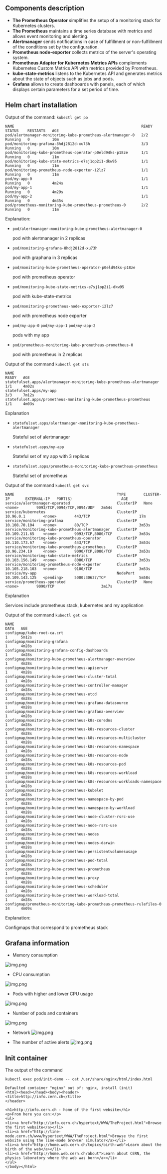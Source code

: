 ## Components description

- **The Prometheus Operator** simplifies the setup of a monitoring stack for Kubernetes clusters.
- **The Prometheus** maintains a time series database with metrics and allows event monitoring and alerting.
- **Alertmanager** sends notifications in case of fulfillment or non-fulfillment of the conditions set by the configuration.
- **Prometheus node-exporter** collects metrics of the server's operating system.
- **Prometheus Adapter for Kubernetes Metrics APIs** complements Kubernetes Custom Metrics API with metrics provided by Prometheus.
- **kube-state-metrics** listens to the Kubernetes API and generates metrics about the state of objects such as jobs and pods.
- **Grafana** allows to create dashboards with panels, each of which displays certain parameters for a set period of time.

## Helm chart installation

Output of the command: ```kubectl get po```

```
NAME                                                         READY   STATUS    RESTARTS   AGE
pod/alertmanager-monitoring-kube-prometheus-alertmanager-0   2/2     Running   0          10m
pod/monitoring-grafana-8hdj2812d-xu73h                       3/3     Running   0          10m
pod/monitoring-kube-prometheus-operator-p0eld94ks-p18ze      1/1     Running   0          11m
pod/monitoring-kube-state-metrics-e7sj1op2i1-dkw95           1/1     Running   0          11m
pod/monitoring-prometheus-node-exporter-i2lz7                1/1     Running   0          11m
pod/my-app-0                                                 1/1     Running   0          4m24s
pod/my-app-1                                                 1/1     Running   0          4m29s
pod/my-app-2                                                 1/1     Running   0          4m35s
pod/prometheus-monitoring-kube-prometheus-prometheus-0       2/2     Running   0          11m
```

Explanation:
- `pod/alertmanager-monitoring-kube-prometheus-alertmanager-0`

    pod with alertmanager in 2 replicas

- `pod/monitoring-grafana-8hdj2812d-xu73h`
    
    pod with graphana in 3 replicas

- `pod/monitoring-kube-prometheus-operator-p0eld94ks-p18ze`
    
    pod with prometheus operator

- `pod/monitoring-kube-state-metrics-e7sj1op2i1-dkw95`

    pod with kube-state-metrics

- `pod/monitoring-prometheus-node-exporter-i2lz7 `

    pod with prometheus node exporter

- `pod/my-app-0`
  `pod/my-app-1` 
  `pod/my-app-2`
  
    pods with my app

- `pod/prometheus-monitoring-kube-prometheus-prometheus-0`

    pod with prometheus in 2 replicas



Output of the command ```kubectl get sts```

```
NAME                                                                    READY   AGE
statefulset.apps/alertmanager-monitoring-kube-prometheus-alertmanager   1/1     4m02s
statefulset.apps/my-app                                                 3/3     7m12s
statefulset.apps/prometheus-monitoring-kube-prometheus-prometheus       1/1     4m03s
```

Explanation 

- `statefulset.apps/alertmanager-monitoring-kube-prometheus-alertmanager`

    Stateful set of alertmanager

- `statefulset.apps/my-app`

    Stateful set of my app with 3 replicas

- `statefulset.apps/prometheus-monitoring-kube-prometheus-prometheus`

    Stateful set of prometheus

Output of the command ```kubectl get svc```

```
NAME                                              TYPE        CLUSTER-IP       EXTERNAL-IP   PORT(S)                      AGE
service/alertmanager-operated                     ClusterIP   None             <none>        9093/TCP,9094/TCP,9094/UDP   2m54s
service/kubernetes                                ClusterIP   10.96.0.1        <none>        443/TCP                      17m
service/monitoring-grafana                        ClusterIP   10.108.70.104    <none>        80/TCP                       3m53s
service/monitoring-kube-prometheus-alertmanager   ClusterIP   10.109.211.65    <none>        9093/TCP,8080/TCP            3m53s
service/monitoring-kube-prometheus-operator       ClusterIP   10.110.173.67    <none>        443/TCP                      3m53s
service/monitoring-kube-prometheus-prometheus     ClusterIP   10.96.234.19     <none>        9090/TCP,8080/TCP            3m53s
service/monitoring-kube-state-metrics             ClusterIP   10.103.156.149   <none>        8080/TCP                     3m53s
service/monitoring-prometheus-node-exporter       ClusterIP   10.105.218.103   <none>        9100/TCP                     3m53s
service/my-app                                    NodePort    10.109.143.125   <pending>     5000:30637/TCP               5m58s
service/prometheus-operated                       ClusterIP   None             <none>        9090/TCP                     3m17s
```

Explanation

Services include prometheus stack, kubernetes and my application

Output of the command ```kubectl get cm```

```
NAME                                                                     DATA   AGE
configmap/kube-root-ca.crt                                               1      5m12s
configmap/monitoring-grafana                                             1      4m28s
configmap/monitoring-grafana-config-dashboards                           1      4m28s
configmap/monitoring-kube-prometheus-alertmanager-overview               1      4m28s
configmap/monitoring-kube-prometheus-apiserver                           1      4m28s
configmap/monitoring-kube-prometheus-cluster-total                       1      4m28s
configmap/monitoring-kube-prometheus-controller-manager                  1      4m28s
configmap/monitoring-kube-prometheus-etcd                                1      4m28s
configmap/monitoring-kube-prometheus-grafana-datasource                  1      4m28s
configmap/monitoring-kube-prometheus-grafana-overview                    1      4m28s
configmap/monitoring-kube-prometheus-k8s-coredns                         1      4m28s
configmap/monitoring-kube-prometheus-k8s-resources-cluster               1      4m28s
configmap/monitoring-kube-prometheus-k8s-resources-multicluster          1      4m28s
configmap/monitoring-kube-prometheus-k8s-resources-namespace             1      4m28s
configmap/monitoring-kube-prometheus-k8s-resources-node                  1      4m28s
configmap/monitoring-kube-prometheus-k8s-resources-pod                   1      4m28s
configmap/monitoring-kube-prometheus-k8s-resources-workload              1      4m28s
configmap/monitoring-kube-prometheus-k8s-resources-workloads-namespace   1      4m28s
configmap/monitoring-kube-prometheus-kubelet                             1      4m28s
configmap/monitoring-kube-prometheus-namespace-by-pod                    1      4m28s
configmap/monitoring-kube-prometheus-namespace-by-workload               1      4m28s
configmap/monitoring-kube-prometheus-node-cluster-rsrc-use               1      4m28s
configmap/monitoring-kube-prometheus-node-rsrc-use                       1      4m28s
configmap/monitoring-kube-prometheus-nodes                               1      4m28s
configmap/monitoring-kube-prometheus-nodes-darwin                        1      4m28s
configmap/monitoring-kube-prometheus-persistentvolumesusage              1      4m28s
configmap/monitoring-kube-prometheus-pod-total                           1      4m28s
configmap/monitoring-kube-prometheus-prometheus                          1      4m28s
configmap/monitoring-kube-prometheus-proxy                               1      4m28s
configmap/monitoring-kube-prometheus-scheduler                           1      4m28s
configmap/monitoring-kube-prometheus-workload-total                      1      4m28s
configmap/prometheus-monitoring-kube-prometheus-prometheus-rulefiles-0   34     4m09s
```

Explanation:

Configmaps that correspond to prometheus stack

## Grafana information

- Memory consumption

![img.png](memory.png)

- CPU consumption

![img.png](CPU.png)

- Pods with higher and lower CPU usage

![img.png](podsCPU.png)

- Number of pods and containers

![img.png](pods.png)

- Network
![img.png](network.png)


- The number of active alerts
![img.png](alerts.png)
  
## Init container
The output of the command
```
kubectl exec pod/init-demo -- cat /usr/share/nginx/html/index.html
```

```
Defaulted container "nginx" out of: nginx, install (init)
<html><head></head><body><header>
<title>http://info.cern.ch</title>
</header>

<h1>http://info.cern.ch - home of the first website</h1>
<p>From here you can:</p>
<ul>
<li><a href="http://info.cern.ch/hypertext/WWW/TheProject.html">Browse the first website</a></li>
<li><a href="http://line-mode.cern.ch/www/hypertext/WWW/TheProject.html">Browse the first website using the line-mode browser simulator</a></li>
<li><a href="http://home.web.cern.ch/topics/birth-web">Learn about the birth of the web</a></li>
<li><a href="http://home.web.cern.ch/about">Learn about CERN, the physics laboratory where the web was born</a></li>
</ul>
</body></html>
```